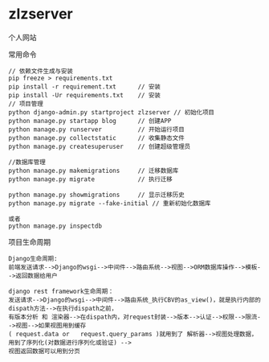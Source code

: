 # zlzserver
个人网站

常用命令
    
    // 依赖文件生成与安装
    pip freeze > requirements.txt
    pip install -r requirement.txt      // 安装
    pip install -Ur requirements.txt    // 安装
    // 项目管理
    python django-admin.py startproject zlzserver // 初始化项目
    python manage.py startapp blog      // 创建APP
    python manage.py runserver          // 开始运行项目
    python manage.py collectstatic      // 收集静态文件
    python manage.py createsuperuser    // 创建超级管理员
    
    //数据库管理
    python manage.py makemigrations     // 迁移数据库
    python manage.py migrate            // 执行迁移
    
    python manage.py showmigrations     // 显示迁移历史
    python manage.py migrate --fake-initial // 重新初始化数据库
    
    或者
    python manage.py inspectdb

    
项目生命周期

    Django生命周期:
    前端发送请求-->Django的wsgi-->中间件-->路由系统-->视图-->ORM数据库操作-->模板-->返回数据给用户
    
    django rest framework生命周期：
    发送请求-->Django的wsgi-->中间件-->路由系统_执行CBV的as_view()，就是执行内部的dispath方法-->在执行dispath之前，
    有版本分析 和 渲染器-->在dispath内，对request封装-->版本-->认证-->权限-->限流-->视图-->如果视图用到缓存
    ( request.data or   request.query_params )就用到了 解析器-->视图处理数据，用到了序列化(对数据进行序列化或验证) -->
    视图返回数据可以用到分页
